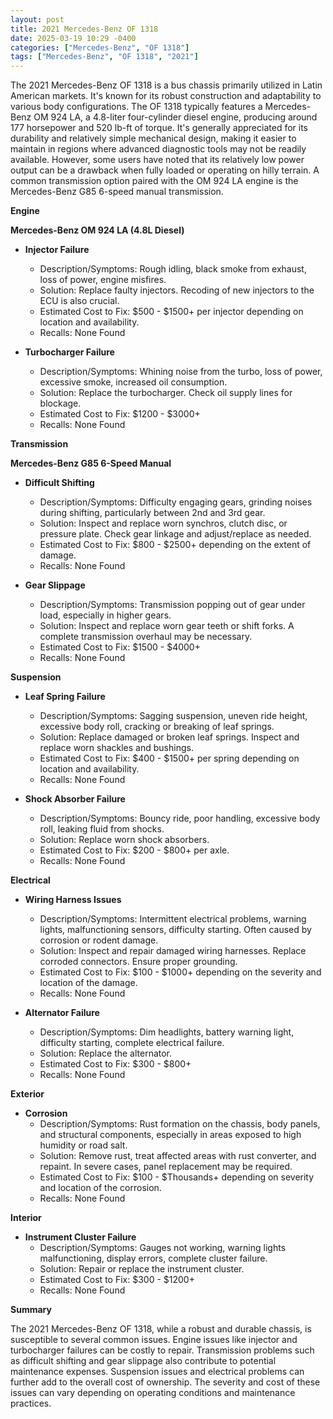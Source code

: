 ```yaml
---
layout: post
title: 2021 Mercedes-Benz OF 1318
date: 2025-03-19 10:29 -0400
categories: ["Mercedes-Benz", "OF 1318"]
tags: ["Mercedes-Benz", "OF 1318", "2021"]
---
```

The 2021 Mercedes-Benz OF 1318 is a bus chassis primarily utilized in Latin American markets. It's known for its robust construction and adaptability to various body configurations. The OF 1318 typically features a Mercedes-Benz OM 924 LA, a 4.8-liter four-cylinder diesel engine, producing around 177 horsepower and 520 lb-ft of torque. It's generally appreciated for its durability and relatively simple mechanical design, making it easier to maintain in regions where advanced diagnostic tools may not be readily available. However, some users have noted that its relatively low power output can be a drawback when fully loaded or operating on hilly terrain. A common transmission option paired with the OM 924 LA engine is the Mercedes-Benz G85 6-speed manual transmission.

**Engine**

**Mercedes-Benz OM 924 LA (4.8L Diesel)**

*   **Injector Failure**
    *   Description/Symptoms: Rough idling, black smoke from exhaust, loss of power, engine misfires.
    *   Solution: Replace faulty injectors. Recoding of new injectors to the ECU is also crucial.
    *   Estimated Cost to Fix: $500 - $1500+ per injector depending on location and availability.
    *   Recalls: None Found

*   **Turbocharger Failure**
    *   Description/Symptoms: Whining noise from the turbo, loss of power, excessive smoke, increased oil consumption.
    *   Solution: Replace the turbocharger. Check oil supply lines for blockage.
    *   Estimated Cost to Fix: $1200 - $3000+
    *   Recalls: None Found

**Transmission**

**Mercedes-Benz G85 6-Speed Manual**

*   **Difficult Shifting**
    *   Description/Symptoms: Difficulty engaging gears, grinding noises during shifting, particularly between 2nd and 3rd gear.
    *   Solution: Inspect and replace worn synchros, clutch disc, or pressure plate. Check gear linkage and adjust/replace as needed.
    *   Estimated Cost to Fix: $800 - $2500+ depending on the extent of damage.
    *   Recalls: None Found

*   **Gear Slippage**
    *   Description/Symptoms: Transmission popping out of gear under load, especially in higher gears.
    *   Solution: Inspect and replace worn gear teeth or shift forks. A complete transmission overhaul may be necessary.
    *   Estimated Cost to Fix: $1500 - $4000+
    *   Recalls: None Found

**Suspension**

*   **Leaf Spring Failure**
    *   Description/Symptoms: Sagging suspension, uneven ride height, excessive body roll, cracking or breaking of leaf springs.
    *   Solution: Replace damaged or broken leaf springs. Inspect and replace worn shackles and bushings.
    *   Estimated Cost to Fix: $400 - $1500+ per spring depending on location and availability.
    *   Recalls: None Found

*   **Shock Absorber Failure**
    *   Description/Symptoms: Bouncy ride, poor handling, excessive body roll, leaking fluid from shocks.
    *   Solution: Replace worn shock absorbers.
    *   Estimated Cost to Fix: $200 - $800+ per axle.
    *   Recalls: None Found

**Electrical**

*   **Wiring Harness Issues**
    *   Description/Symptoms: Intermittent electrical problems, warning lights, malfunctioning sensors, difficulty starting. Often caused by corrosion or rodent damage.
    *   Solution: Inspect and repair damaged wiring harnesses. Replace corroded connectors. Ensure proper grounding.
    *   Estimated Cost to Fix: $100 - $1000+ depending on the severity and location of the damage.
    *   Recalls: None Found

*   **Alternator Failure**
    *   Description/Symptoms: Dim headlights, battery warning light, difficulty starting, complete electrical failure.
    *   Solution: Replace the alternator.
    *   Estimated Cost to Fix: $300 - $800+
    *   Recalls: None Found

**Exterior**

*   **Corrosion**
    *   Description/Symptoms: Rust formation on the chassis, body panels, and structural components, especially in areas exposed to high humidity or road salt.
    *   Solution: Remove rust, treat affected areas with rust converter, and repaint. In severe cases, panel replacement may be required.
    *   Estimated Cost to Fix: $100 - $Thousands+ depending on severity and location of the corrosion.
    *   Recalls: None Found

**Interior**

*   **Instrument Cluster Failure**
    *   Description/Symptoms: Gauges not working, warning lights malfunctioning, display errors, complete cluster failure.
    *   Solution: Repair or replace the instrument cluster.
    *   Estimated Cost to Fix: $300 - $1200+
    *   Recalls: None Found

**Summary**

The 2021 Mercedes-Benz OF 1318, while a robust and durable chassis, is susceptible to several common issues. Engine issues like injector and turbocharger failures can be costly to repair. Transmission problems such as difficult shifting and gear slippage also contribute to potential maintenance expenses. Suspension issues and electrical problems can further add to the overall cost of ownership. The severity and cost of these issues can vary depending on operating conditions and maintenance practices.

